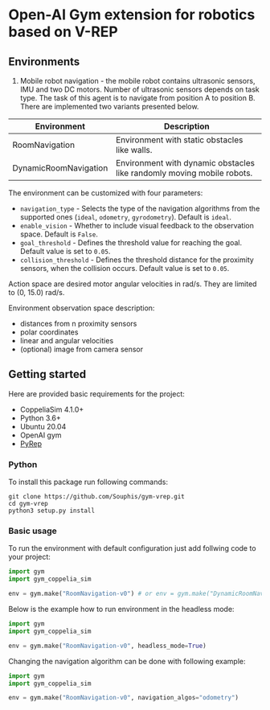 # Open-AI Gym extension for robotics based on V-REP

## Environments

1. Mobile robot navigation - the mobile robot contains ultrasonic sensors,
IMU and two DC motors. Number of ultrasonic sensors depends on task type. The
task of this agent is to navigate from position A to position B. There are
implemented two variants presented below.

|Environment | Description |
| --- | --- |
| RoomNavigation | Environment with static obstacles like walls. |
| DynamicRoomNavigation| Environment with dynamic obstacles like randomly moving mobile robots. |


The environment can be customized with four parameters:
* `navigation_type` - Selects the type of the navigation algorithms from the
supported ones (`ideal`, `odometry`, `gyrodometry`). Default is `ideal`.
* `enable_vision` - Whether to include visual feedback to the observation space.
Default is `False`.
* `goal_threshold` - Defines the threshold value for reaching the goal.
Default value is set to `0.05`.
* `collision_threshold` - Defines the threshold distance for the proximity
sensors, when the collision occurs. Default value is set to `0.05`.

Action space are desired motor angular velocities in rad/s.
They are limited to (0, 15.0) rad/s.

Environment observation space description:
* distances from n proximity sensors
* polar coordinates
* linear and angular velocities
* (optional) image from camera sensor

## Getting started

Here are provided basic requirements for the project:
* CoppeliaSim 4.1.0+
* Python 3.6+
* Ubuntu 20.04
* OpenAI gym
* [PyRep](https://github.com/Souphis/PyRep)

### Python

To install this package run following commands:

```Shell
git clone https://github.com/Souphis/gym-vrep.git
cd gym-vrep
python3 setup.py install
```

### Basic usage

To run the environment with default configuration just add follwing code to your
project:
```Python
import gym
import gym_coppelia_sim

env = gym.make("RoomNavigation-v0") # or env = gym.make("DynamicRoomNavigation-v0")
```

Below is the example how to run environment in the headless mode:

```Python
import gym
import gym_coppelia_sim

env = gym.make("RoomNavigation-v0", headless_mode=True)
```

Changing the navigation algorithm can be done with following example:

```Python
import gym
import gym_coppelia_sim

env = gym.make("RoomNavigation-v0", navigation_algos="odometry")
```
